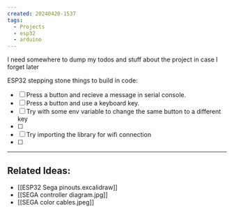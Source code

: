 ```yaml
---
created: 20240420-1537
tags:
  - Projects
  - esp32
  - arduino
---
```


I need somewhere to dump my todos and stuff about the project in case I forget later

ESP32 stepping stone things to build in code:
- [ ] Press a button and recieve a message in serial console.
- [ ] Press a button and use a keyboard key.
- [ ] Try with some env variable to change the same button to a different key
- [ ] 
- [ ] Try importing the library for wifi connection
- [ ] 


---
## Related Ideas:
- [[ESP32 Sega pinouts.excalidraw]]
- [[SEGA controller diagram.jpg]]
- [[SEGA color cables.jpeg]]
